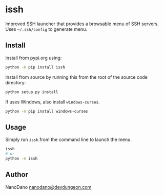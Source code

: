 # issh

Improved SSH launcher that provides a browsable
menu of SSH servers. Uses `~/.ssh/config`
to generate menu.

## Install

Install from pypi.org using:

```bash
python -m pip install issh
```

Install from source by running this from
the root of the source code directory:

```bash
python setup.py install
```

If uses Windows, also install `windows-curses`.

```bash
python -m pip install windows-curses
```

## Usage

Simply run `issh` from the command line to launch
the menu.

```bash
issh
# or
python -m issh
```

## Author

NanoDano <nanodano@devdungeon.com>
